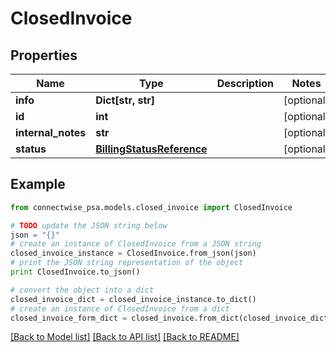 # ClosedInvoice


## Properties
Name | Type | Description | Notes
------------ | ------------- | ------------- | -------------
**info** | **Dict[str, str]** |  | [optional] 
**id** | **int** |  | [optional] 
**internal_notes** | **str** |  | [optional] 
**status** | [**BillingStatusReference**](BillingStatusReference.md) |  | [optional] 

## Example

```python
from connectwise_psa.models.closed_invoice import ClosedInvoice

# TODO update the JSON string below
json = "{}"
# create an instance of ClosedInvoice from a JSON string
closed_invoice_instance = ClosedInvoice.from_json(json)
# print the JSON string representation of the object
print ClosedInvoice.to_json()

# convert the object into a dict
closed_invoice_dict = closed_invoice_instance.to_dict()
# create an instance of ClosedInvoice from a dict
closed_invoice_form_dict = closed_invoice.from_dict(closed_invoice_dict)
```
[[Back to Model list]](../README.md#documentation-for-models) [[Back to API list]](../README.md#documentation-for-api-endpoints) [[Back to README]](../README.md)


